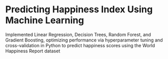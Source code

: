 # Predicting Happiness Index Using Machine Learning
Implemented Linear Regression, Decision Trees, Random Forest, and Gradient Boosting, optimizing performance via hyperparameter tuning and cross-validation in Python to predict happiness scores using the World Happiness Report dataset
